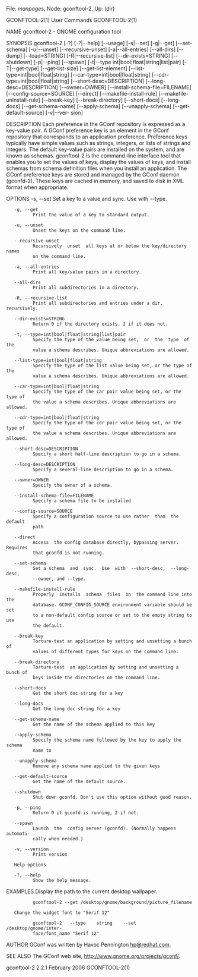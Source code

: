 File: *manpages*,  Node: gconftool-2,  Up: (dir)

GCONFTOOL-2(1)                   User Commands                  GCONFTOOL-2(1)



NAME
       gconftool-2 - GNOME configuration tool

SYNOPSIS
       gconftool-2    [-?]   [-?|--help]   [--usage]   [-s|--set]   [-g|--get]
       [--set-schema]  [-u|--unset]   [--recursive-unset]   [-a|--all-entries]
       [--all-dirs]     [--dump]     [--load=STRING]     [-R|--recursive-list]
       [--dir-exists=STRING]  [--shutdown]  [-p|--ping]  [--spawn]  [-t|--type
       int|bool|float|string|list|pair]    [-T|--get-type]   [--get-list-size]
       [--get-list-element]                [--list-type=int|bool|float|string]
       [--car-type=int|bool|float|string]   [--cdr-type=int|bool|float|string]
       [--short-desc=DESCRIPTION]  [--long-desc=DESCRIPTION]   [--owner=OWNER]
       [--install-schema-file=FILENAME]   [--config-source=SOURCE]  [--direct]
       [--makefile-install-rule]   [--makefile-uninstall-rule]   [--break-key]
       [--break-directory]  [--short-docs]  [--long-docs]  [--get-schema-name]
       [--apply-schema] [--unapply-schema]  [--get-default-source]  [-v|--ver-
       sion]

DESCRIPTION
       Each  preference  in  the  GConf repository is expressed as a key-value
       pair. A GConf preference key is an element in the GConf repository that
       corresponds  to  an  application preference.  Preference keys typically
       have simple values such as strings, integers, or lists of  strings  and
       integers.  The default key-value pairs are installed on the system, and
       are known as schemas. gconftool-2 is the  command-line  interface  tool
       that enables you to set the values of keys, display the values of keys,
       and install schemas from schema definition files when  you  install  an
       application.  The  GConf  preference keys are stored and managed by the
       GConf daemon (gconfd-2).  These keys are cached in memory, and saved to
       disk in XML format when appropriate.

OPTIONS
       -s, --set
              Set a key to a value and sync. Use with --type.

       -g, --get
              Print the value of a key to standard output.

       -u, --unset
              Unset the keys on the command line.

       --recursive-unset
              Recursively  unset  all keys at or below the key/directory names
              on the command line.

       -a, --all-entries
              Print all key/value pairs in a directory.

       --all-dirs
              Print all subdirectories in a directory.

       -R, --recursive-list
              Print all subdirectories and entries under a dir, recursively.

       --dir-exists=STRING
              Return 0 if the directory exists, 2 if it does not.

       -t, --type=int|bool|float|string|list|pair
              Specify the type of the value being set,  or  the  type  of  the
              value a schema describes. Unique abbreviations are allowed.

       --list-type=int|bool|float|string
              Specify the type of the list value being set, or the type of the
              value a schema describes. Unique abbreviations are allowed.

       --car-type=int|bool|float|string
              Specify the type of the car pair value being set, or the type of
              the value a schema describes. Unique abbreviations are allowed.

       --cdr-type=int|bool|float|string
              Specify the type of the cdr pair value being set, or the type of
              the value a schema describes. Unique abbreviations are allowed.

       --short-desc=DESCRIPTION
              Specify a short half-line description to go in a schema.

       --long-desc=DESCRIPTION
              Specify a several-line description to go in a schema.

       --owner=OWNER
              Specify the owner of a schema.

       --install-schema-file=FILENAME
              Specify a schema file to be installed

       --config-source=SOURCE
              Specify a configuration source to use rather  than  the  default
              path

       --direct
              Access  the config database directly, bypassing server. Requires
              that gconfd is not running.

       --set-schema
              Set a schema  and  sync.  Use  with  --short-desc,  --long-desc,
              --owner, and --type.

       --makefile-install-rule
              Properly  installs  schema  files  on  the command line into the
              database. GCONF_CONFIG_SOURCE environment variable should be set
              to a non-default config source or set to the empty string to use
              the default.

       --break-key
              Torture-test an application by setting and unsetting a bunch  of
              values of different types for keys on the command line.

       --break-directory
              Torture-test  an application by setting and unsetting a bunch of
              keys inside the directories on the command line.

       --short-docs
              Get the short doc string for a key

       --long-docs
              Get the long doc string for a key

       --get-schema-name
              Get the name of the schema applied to this key

       --apply-schema
              Specify the schema name followed by the key to apply the  schema
              name to

       --unapply-schema
              Remove any schema name applied to the given keys

       --get-default-source
              Get the name of the default source.

       --shutdown
              Shut down gconfd. Don't use this option without good reason.

       -p, --ping
              Return 0 if gconfd is running, 2 if not.

       --spawn
              Launch  the  config server (gconfd). (Normally happens automati-
              cally when needed.)

       -v, --version
              Print version

       Help options

       -?, --help
              Show the help message.

EXAMPLES
       Display the path to the current desktop wallpaper.

              gconftool-2 --get /desktop/gnome/background/picture_filename

       Change the widget font to "Serif 12"

              gconftool-2   --type    string    --set    /desktop/gnome/inter-
              face/font_name "Serif 12"

AUTHOR
       GConf was written by Havoc Pennington <hp@redhat.com>.

SEE ALSO
       The GConf web site, http://www.gnome.org/projects/gconf/.



gconftool-2 2.2.1                February 2006                  GCONFTOOL-2(1)

